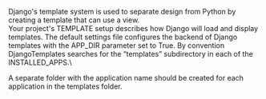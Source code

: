 Django's template system is used to separate design
from Python by creating a template that can use a view.\
Your project's TEMPLATE setup describes how Django will
load and display templates. The default settings file configures 
the backend of Django templates with the APP_DIR parameter set to True.
By convention DjangoTemplates searches for the “templates”
subdirectory in each of the INSTALLED_APPS.\

A separate folder with the application name should be created
for each application in the templates folder.
